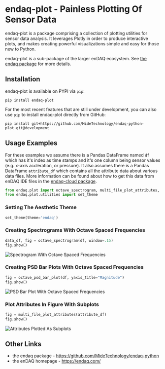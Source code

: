 # endaq-plot - Painless Plotting Of Sensor Data

endaq-plot is a package comprising a collection of plotting utilities for sensor data analysis. It leverages Plotly in order to produce interactive plots, and makes creating powerful visualizations simple and easy for those new to Python.

endaq-plot is a sub-package of the larger enDAQ ecosystem. See [the endaq package](https://github.com/MideTechnology/endaq-python) for more details.

## Installation

endaq-plot is available on PYPI via `pip`:

    pip install endaq-plot

For the most recent features that are still under development, you can also use `pip` to install endaq-plot directly from GitHub:

    pip install git+https://github.com/MideTechnology/endaq-python-plot.git@development

## Usage Examples

For these examples we assume there is a Pandas DataFrame named `df` which has it's index as time stamps and it's one column being sensor values (e.g. x-axis accleration, or pressure).   It also assumes there is a Pandas DataFrame `attribute_df` which contains all the attribute data about various data files.  More information can be found about how to get this data from enDAQ IDE files in the [endaq-cloud package](https://github.com/MideTechnology/endaq-python-cloud).

```python
from endaq.plot import octave_spectrogram, multi_file_plot_attributes, octave_psd_bar_plot
from endaq.plot.utilities import set_theme
```

### Setting The Aesthetic Theme

```python
set_theme(theme='endaq')
```

### Creating Spectrograms With Octave Spaced Frequencies

```python
data_df, fig = octave_spectrogram(df, window=.15)
fig.show()
```

![Spectrogram With Octave Spaced Frequencies](https://i.imgur.com/929aszu.png)

### Creating PSD Bar Plots With Octave Spaced Frequencies

```python
fig = octave_psd_bar_plot(df, yaxis_title="Magnitude")
fig.show()
```

![PSD Bar Plot With Octave Spaced Frequencies](https://i.imgur.com/ueqcVTQ.png)

### Plot Attributes In Figure With Subplots

```Python
fig = multi_file_plot_attributes(attribute_df)
fig.show()
```

![Attributes Plotted As Subplots](https://i.imgur.com/5Yy4DN7.png)

## Other Links
- the endaq package - https://github.com/MideTechnology/endaq-python
- the enDAQ homepage - https://endaq.com/
